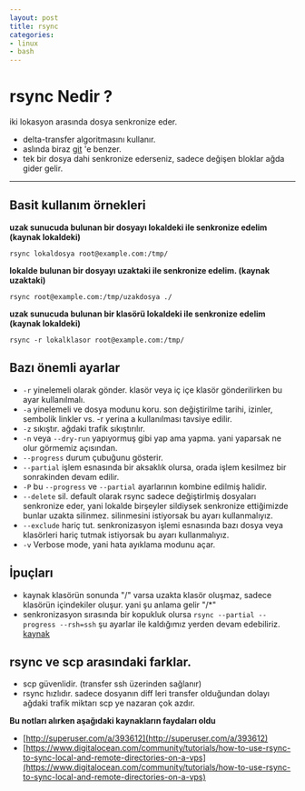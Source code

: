 ```yaml
---
layout: post
title: rsync
categories:
- linux
- bash
---
```


# rsync Nedir ?

iki lokasyon arasında dosya senkronize eder.  

- delta-transfer algoritmasını kullanır.
- aslında biraz [git](http://tr.wikipedia.org/wiki/Git_%28yaz%C4%B1l%C4%B1m%29) 'e benzer.
- tek bir dosya dahi senkronize ederseniz, sadece değişen bloklar ağda gider gelir.

___

## Basit kullanım örnekleri

**uzak sunucuda bulunan bir dosyayı lokaldeki ile senkronize edelim (kaynak lokaldeki)**
    
    rsync lokaldosya root@example.com:/tmp/
    
**lokalde bulunan bir dosyayı uzaktaki ile senkronize edelim. (kaynak uzaktaki)**

    rsync root@example.com:/tmp/uzakdosya ./
    
**uzak sunucuda bulunan bir klasörü lokaldeki ile senkronize edelim (kaynak lokaldeki)**
 
    rsync -r lokalklasor root@example.com:/tmp/
    
## Bazı önemli ayarlar

- `-r` yinelemeli olarak gönder. klasör veya iç içe klasör gönderilirken bu ayar kullanılmalı.
- `-a` yinelemeli ve dosya modunu koru. son değiştirilme tarihi, izinler, sembolik linkler vs. -r yerina a kullanılması tavsiye edilir.
- `-z` sıkıştır. ağdaki trafik sıkıştırılır.
- `-n` veya `--dry-run` yapıyormuş gibi yap ama yapma. yani yaparsak ne olur görmemiz açısından.
- `--progress` durum çubuğunu gösterir.
- `--partial` işlem esnasında bir aksaklık olursa, orada işlem kesilmez bir sonrakinden devam edilir.
- `-P` bu `--progress` ve `--partial` ayarlarının kombine edilmiş halidir.
- `--delete` sil. default olarak rsync sadece değiştirlmiş dosyaları senkronize eder, yani lokalde birşeyler sildiysek senkronize ettiğimizde bunlar uzakta silinmez. silinmesini istiyorsak bu ayarı kullanmalıyız.
- `--exclude` hariç tut. senkronizasyon işlemi esnasında bazı dosya veya klasörleri hariç tutmak istiyorsak bu ayarı kullanmalıyız.
- `-v` Verbose mode, yani hata ayıklama modunu açar.
    
## İpuçları

- kaynak klasörün sonunda "/" varsa uzakta klasör oluşmaz, sadece klasörün içindekiler oluşur. yani şu anlama gelir "/*"
- senkronizasyon sırasında bir kopukluk olursa `rsync --partial --progress --rsh=ssh` şu ayarlar ile kaldığımız yerden devam edebiliriz. [kaynak](http://superuser.com/a/393612)


## rsync ve scp arasındaki farklar.

- scp güvenlidir. (transfer ssh üzerinden sağlanır)
- rsync hızlıdır. sadece dosyanın diff leri transfer olduğundan dolayı ağdaki trafik miktarı scp ye nazaran çok azdır.


**Bu notları alırken aşağıdaki kaynakların faydaları oldu**

- [http://superuser.com/a/393612](http://superuser.com/a/393612)
- [https://www.digitalocean.com/community/tutorials/how-to-use-rsync-to-sync-local-and-remote-directories-on-a-vps](https://www.digitalocean.com/community/tutorials/how-to-use-rsync-to-sync-local-and-remote-directories-on-a-vps)